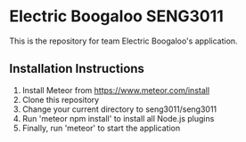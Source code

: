 # Electric Boogaloo SENG3011
This is the repository for team Electric Boogaloo's application.  

## Installation Instructions
1. Install Meteor from https://www.meteor.com/install
2. Clone this repository
3. Change your current directory to seng3011/seng3011
4. Run 'meteor npm install' to install all Node.js plugins
5. Finally, run 'meteor' to start the application
